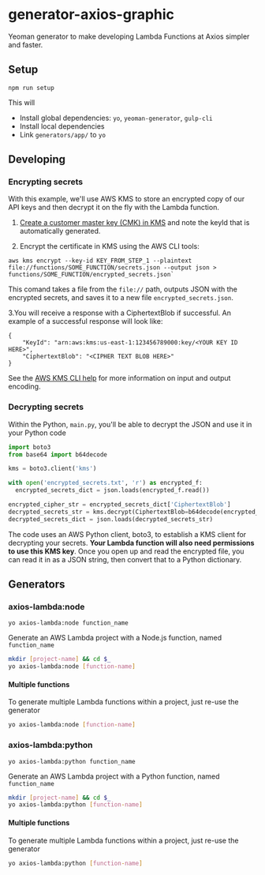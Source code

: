 # generator-axios-graphic
Yeoman generator to make developing Lambda Functions at Axios simpler and faster.

## Setup

`npm run setup`

This will
* Install global dependencies: `yo`, `yeoman-generator`, `gulp-cli`
* Install local dependencies
* Link `generators/app/` to `yo`

## Developing

### Encrypting secrets

With this example, we'll use AWS KMS to store an encrypted copy of our API keys and then decrypt it on the fly with the Lambda function.

1. [Create a customer master key (CMK) in KMS](http://docs.aws.amazon.com/kms/latest/developerguide/create-keys.html) and note the keyId that is automatically generated.

2. Encrypt the certificate in KMS using the AWS CLI tools:

```
aws kms encrypt --key-id KEY_FROM_STEP_1 --plaintext file://functions/SOME_FUNCTION/secrets.json --output json > functions/SOME_FUNCTION/encrypted_secrets.json`
```

This comand takes a file from the `file://` path, outputs JSON with the encrypted secrets, and saves it to a new file `encrypted_secrets.json`.

3.You will receive a response with a CiphertextBlob if successful.  An example of a successful response will look like:

```
{
    "KeyId": "arn:aws:kms:us-east-1:123456789000:key/<YOUR KEY ID HERE>",
    "CiphertextBlob": "<CIPHER TEXT BLOB HERE>"
}
```

See the [AWS KMS CLI help](http://docs.aws.amazon.com/cli/latest/reference/kms/index.html) for more information on input and output encoding.

### Decrypting secrets

Within the Python, `main.py`, you'll be able to decrypt the JSON and use it in your Python code

```python
import boto3
from base64 import b64decode

kms = boto3.client('kms')

with open('encrypted_secrets.txt', 'r') as encrypted_f:
  encrypted_secrets_dict = json.loads(encrypted_f.read())

encrypted_cipher_str = encrypted_secrets_dict['CiphertextBlob']
decrypted_secrets_str = kms.decrypt(CiphertextBlob=b64decode(encrypted_cipher_str))['Plaintext']
decrypted_secrets_dict = json.loads(decrypted_secrets_str)
```

The code uses an AWS Python client, boto3, to establish a KMS client for decrypting your secrets. **Your Lambda function will also need permissions to use this KMS key**. Once you open up and read the encrypted file, you can read it in as a JSON string, then convert that to a Python dictionary.

## Generators

### axios-lambda:node

`yo axios-lambda:node function_name`

Generate an AWS Lambda project with a Node.js function, named `function_name`

```bash
mkdir [project-name] && cd $_
yo axios-lambda:node [function-name]
```

#### Multiple functions

To generate multiple Lambda functions within a project, just re-use the generator

```bash
yo axios-lambda:node [function-name]
```

### axios-lambda:python

`yo axios-lambda:python function_name`

Generate an AWS Lambda project with a Python function, named `function_name`

```bash
mkdir [project-name] && cd $_
yo axios-lambda:python [function-name]
```

#### Multiple functions

To generate multiple Lambda functions within a project, just re-use the generator

```bash
yo axios-lambda:python [function-name]
```

